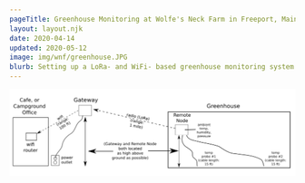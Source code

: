 ```yaml
---
pageTitle: Greenhouse Monitoring at Wolfe's Neck Farm in Freeport, Maine (USA).
layout: layout.njk
date: 2020-04-14
updated: 2020-05-12
image: img/wnf/greenhouse.JPG
blurb: Setting up a LoRa- and WiFi- based greenhouse monitoring system. 
---
```


<!--<img src="/img/wnf/wnf_gateway_location.png">-->

<img src="/img/wnf/initial_setup.png">

